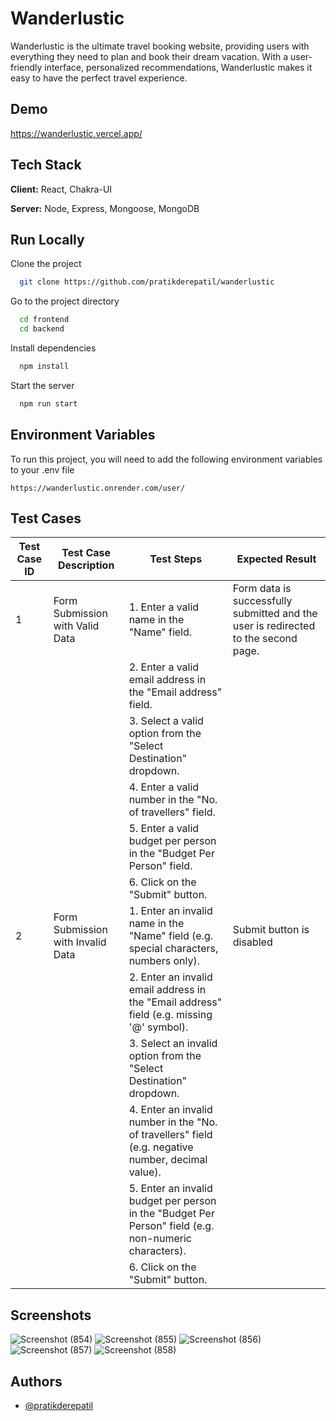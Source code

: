 # Wanderlustic

Wanderlustic is the ultimate travel booking website, providing users with everything they need to plan and book their dream vacation. With a user-friendly interface, personalized recommendations, Wanderlustic makes it easy to have the perfect travel experience.

## Demo

https://wanderlustic.vercel.app/

## Tech Stack

**Client:** React, Chakra-UI

**Server:** Node, Express, Mongoose, MongoDB

## Run Locally

Clone the project

```bash
  git clone https://github.com/pratikderepatil/wanderlustic
```

Go to the project directory

```bash
  cd frontend
  cd backend
```

Install dependencies

```bash
  npm install
```

Start the server

```bash
  npm run start
```

## Environment Variables

To run this project, you will need to add the following environment variables to your .env file

`https://wanderlustic.onrender.com/user/`


## Test Cases


| Test Case ID | Test Case Description             | Test Steps                                                                                            | Expected Result                                                                    |
| ------------ | --------------------------------- | ----------------------------------------------------------------------------------------------------- | ---------------------------------------------------------------------------------- |
| 1            | Form Submission with Valid Data   | 1. Enter a valid name in the "Name" field.                                                            | Form data is successfully submitted and the user is redirected to the second page. |
|              |                                   | 2. Enter a valid email address in the "Email address" field.                                          |                                                                                    |
|              |                                   | 3. Select a valid option from the "Select Destination" dropdown.                                |                                                                                    |
|              |                                   | 4. Enter a valid number in the "No. of travellers" field.                                             |                                                                                    |
|              |                                   | 5. Enter a valid budget per person in the "Budget Per Person" field.                                  |                                                                                    |
|              |                                   | 6. Click on the "Submit" button.                                                                      |                                                                                    |
| 2            | Form Submission with Invalid Data | 1. Enter an invalid name in the "Name" field (e.g. special characters, numbers only).                 | Submit button is disabled           |
|              |                                   | 2. Enter an invalid email address in the "Email address" field (e.g. missing '@' symbol).             |                                                                                    |
|              |                                   | 3. Select an invalid option from the "Select Destination" dropdown.                             |                                                                                    |
|              |                                   | 4. Enter an invalid number in the "No. of travellers" field (e.g. negative number, decimal value).    |                                                                                    |
|              |                                   | 5. Enter an invalid budget per person in the "Budget Per Person" field (e.g. non-numeric characters). |                                                                                    |
|              |                                   | 6. Click on the "Submit" button.                                                                      |                                                                                    |


## Screenshots

![Screenshot (854)](https://user-images.githubusercontent.com/103197193/230181153-77f31e14-5c76-43f2-bf90-5d4d8c6218f8.png)
![Screenshot (855)](https://user-images.githubusercontent.com/103197193/230181155-50c3253c-d089-436a-8aee-c49594d29b3f.png)
![Screenshot (856)](https://user-images.githubusercontent.com/103197193/230181133-4293dc5c-20e1-4779-b8cc-586a893838ed.png)
![Screenshot (857)](https://user-images.githubusercontent.com/103197193/230181148-d1da9e3d-3b4d-4bf2-a635-4027a5574edd.png)
![Screenshot (858)](https://user-images.githubusercontent.com/103197193/230181152-53d49ff9-de3e-4c0a-9a39-9b6900b80441.png)

## Authors

- [@pratikderepatil](https://www.github.com/pratikderepatil)

